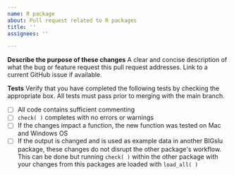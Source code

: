 ```yaml
---
name: R package
about: Pull request related to R packages
title: ''
assignees: ''

---
```


**Describe the purpose of these changes**
A clear and concise description of what the bug or feature request this pull request addresses. Link to a current GitHub issue if available.

**Tests**
Verify that you have completed the following tests by checking the appropriate box. All tests must pass prior to merging with the main branch.

- [ ] All code contains sufficient commenting
- [ ] `check( )` completes with no errors or warnings
- [ ] If the changes impact a function, the new function was tested on Mac and Windows OS
- [ ] If the output is changed and is used as example data in another BIGslu package, these changes do not disrupt the other package's workflow. This can be done but running `check( )` within the other package with your changes from this packages are loaded with `load_all( )`
